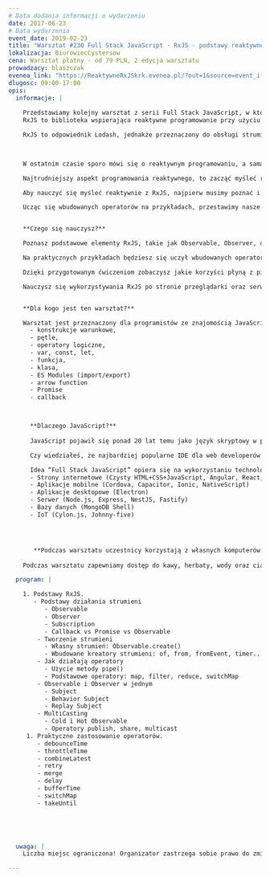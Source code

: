 ```yaml
---
# Data dodania informacji o wydarzeniu
date: 2017-06-23
# Data wydarzenia
event_date: 2019-02-23
title: "Warsztat #230 Full Stack JavaScript - RxJS - podstawy reaktywnego programowania"
lokalizacja: BiurowiecCystersow
cena: Warsztat płatny - od 79 PLN, 2 edycja warsztatu
prowadzacy: blaszczak
evenea_link: "https://ReaktywneRxJSkrk.evenea.pl/?out=1&source=event_iframe"
dlugosc: 09:00-17:00
opis:
  informacje: |
    
    Przedstawiamy kolejny warsztat z serii Full Stack JavaScript, w którym zapoznamy się z biblioteką RxJS oraz reaktywnym programowaniem w JavaScript.
    RxJS to biblioteka wspierająca reaktywne programowanie przy użyciu Observables, pozwala na łatwiejsze programowanie operacji asynchronicznych. Rozwiązuje problemy, które mamy w Promisach czy funkcjach zwrotnych (callbacks).

    RxJS to odpowiednik Lodash, jednakże przeznaczony do obsługi strumieni zdarzeń (event streams).
    


    W ostatnim czasie sporo mówi się o reaktywnym programowaniu, a sama biblioteka jest wykorzystywana jako dependency w takich projektach jak **Angular** (po stronie przeglądarki), czy **NestJS** (po stronie serwera). 

    Najtrudniejszy aspekt programowania reaktywnego, to zacząć myśleć reaktywnie!

    Aby nauczyć się myśleć reaktywnie z RxJS, najpierw musimy poznać i zrozumieć jego podstawy, w jaki sposób działają streamy, jak je tworzyć, łączyć, a także zmieniać przesyłane w nich wartości poprzez operatory.

    Ucząc się wbudowanych operatorów na przykładach, przestawimy nasze myślenie tak, żeby pozbyć się imperatywnych nawyków pisania kodu. Zamienić architekturę stateful na architekturę reaktywną opartą o strumienie.


    **Czego się nauczysz?**

    Poznasz podstawowe elementy RxJS, takie jak Observable, Observer, operator, subscription - pisząc je od podstaw samemu.

    Na praktycznych przykładach będziesz się uczył wbudowanych operatorów, dzięki czemu szybciej je zrozumiesz i lepiej zapamiętasz ich zastosowanie.

    Dzięki przygotowanym ćwiczeniom zobaczysz jakie korzyści płyną z pisania kodu reaktywnego i unikania przechowywania samemu stanu aplikacji.

    Nauczysz się wykorzystywania RxJS po stronie przeglądarki oraz serwera.


    **Dla kogo jest ten warsztat?**

    Warsztat jest przeznaczony dla programistów ze znajomością JavaScript/ES2015 w zakresie podstawowym. Zagadnienia, które będą używane, ale nie omawiane na warsztacie to:
      - konstrukcje warunkowe,
      - pętle,
      - operatory logiczne,
      - var, const, let,
      - funkcja,
      - klasa,
      - ES Modules (import/export)
      - arrow function
      - Promise
      - callback



      **Dlaczego JavaScript?**
      
      JavaScript pojawił się ponad 20 lat temu jako język skryptowy w przeglądarkach internetowych, czyli po stronie klienta. Później zawitał też po stronie serwera jako Node.js, a dalszy jego rozwój pozwala nam dziś budować aplikacje mobilne, desktopowe, programować bazy danych, a nawet roboty.

      Czy wiedziałeś, że najbardziej popularne IDE dla web developerów Visual Studio Code jest napisane w TypeScript HTML i CSS ?

      Idea “Full Stack JavaScript” opiera się na wykorzystaniu technologii webowych, HTML, CSS i JavaScript we wszystkich etapach budowy aplikacji:
      - Strony internetowe (Czysty HTML+CSS+JavaScript, Angular, React, Vue)
      - Aplikacje mobilne (Cordova, Capacitor, Ionic, NativeScript)
      - Aplikacje desktopowe (Electron)
      - Serwer (Node.js, Express, NestJS, Fastify)
      - Bazy danych (MongoDB Shell)
      - IoT (Cylon.js, Johnny-five)




       **Podczas warsztatu uczestnicy korzystają z własnych komputerów.**
    
    Podczas warsztatu zapewniamy dostęp do kawy, herbaty, wody oraz ciastek. W porze obiadowej zapewniamy pizzę w wersji mięsnej lub wegatariańskiej.

  program: |

    1. Podstawy RxJS.
       - Podstawy działania strumieni
          - Observable
          - Observer
          - Subscription
          - Callback vs Promise vs Observable
        - Tworzenie strumieni
          - Własny strumień: Observable.create()
          - Wbudowane kreatory strumieni: of, from, fromEvent, timer...
        - Jak działają operatory
          - Użycie metody pipe()
          - Podstawowe operatory: map, filter, reduce, switchMap
        - Observable i Observer w jednym
          - Subject
          - Behavior Subject
          - Replay Subject
        - MultiCasting
          - Cold i Hot Observable
          - Operatory publish, share, multicast
     1. Praktyczne zastosowanie operatorów.
        - debounceTime
        - throttleTime
        - combineLatest
        - retry
        - merge
        - delay
        - bufferTime
        - switchMap
        - takeUntil



    

  uwaga: |
    Liczba miejsc ograniczona! Organizator zastrzega sobie prawo do zmiany lokalizacji wydarzenia oraz jego odwołania w przypadku niezgłoszenia się minimalnej liczby uczestników.

---
```

